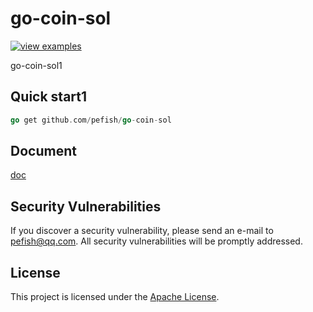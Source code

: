 # go-coin-sol

[![view examples](https://img.shields.io/badge/learn%20by-examples-0C8EC5.svg?style=for-the-badge&logo=go)](https://github.com/pefish/go-coin-sol)

go-coin-sol1

## Quick start1

```go
go get github.com/pefish/go-coin-sol
```

## Document

[doc](https://godoc.org/github.com/pefish/go-coin-sol)

## Security Vulnerabilities

If you discover a security vulnerability, please send an e-mail to [pefish@qq.com](mailto:pefish@qq.com). All security vulnerabilities will be promptly addressed.

## License

This project is licensed under the [Apache License](LICENSE).
